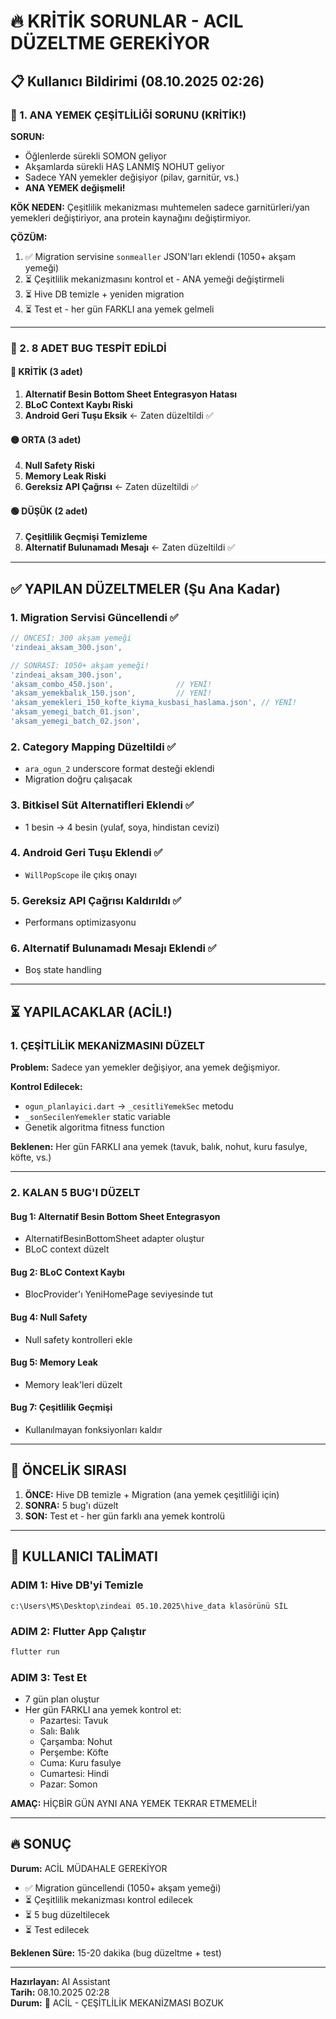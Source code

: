 # 🔥 KRİTİK SORUNLAR - ACIL DÜZELTME GEREKİYOR

## 📋 Kullanıcı Bildirimi (08.10.2025 02:26)

### 🚨 1. ANA YEMEK ÇEŞİTLİLİĞİ SORUNU (KRİTİK!)

**SORUN:**
- Öğlenlerde sürekli SOMON geliyor
- Akşamlarda sürekli HAŞ LANMIŞ NOHUT geliyor
- Sadece YAN yemekler değişiyor (pilav, garnitür, vs.)
- **ANA YEMEK değişmeli!**

**KÖK NEDEN:**
Çeşitlilik mekanizması muhtemelen sadece garnitürleri/yan yemekleri değiştiriyor, ana protein kaynağını değiştirmiyor.

**ÇÖZÜM:**
1. ✅ Migration servisine `sonmealler` JSON'ları eklendi (1050+ akşam yemeği)
2. ⏳ Çeşitlilik mekanizmasını kontrol et - ANA yemeği değiştirmeli
3. ⏳ Hive DB temizle + yeniden migration
4. ⏳ Test et - her gün FARKLI ana yemek gelmeli

---

### 🐛 2. 8 ADET BUG TESPİT EDİLDİ

#### 🔴 KRİTİK (3 adet)
1. **Alternatif Besin Bottom Sheet Entegrasyon Hatası**
2. **BLoC Context Kaybı Riski**
3. **Android Geri Tuşu Eksik** ← Zaten düzeltildi ✅

#### 🟡 ORTA (3 adet)
4. **Null Safety Riski**
5. **Memory Leak Riski**
6. **Gereksiz API Çağrısı** ← Zaten düzeltildi ✅

#### 🟢 DÜŞÜK (2 adet)
7. **Çeşitlilik Geçmişi Temizleme**
8. **Alternatif Bulunamadı Mesajı** ← Zaten düzeltildi ✅

---

## ✅ YAPILAN DÜZELTMELER (Şu Ana Kadar)

### 1. Migration Servisi Güncellendi ✅
```dart
// ÖNCESİ: 300 akşam yemeği
'zindeai_aksam_300.json',

// SONRASI: 1050+ akşam yemeği!
'zindeai_aksam_300.json',
'aksam_combo_450.json',              // YENİ!
'aksam_yemekbalık_150.json',         // YENİ!
'aksam_yemekleri_150_kofte_kiyma_kusbasi_haslama.json', // YENİ!
'aksam_yemegi_batch_01.json',
'aksam_yemegi_batch_02.json',
```

### 2. Category Mapping Düzeltildi ✅
- `ara_ogun_2` underscore format desteği eklendi
- Migration doğru çalışacak

### 3. Bitkisel Süt Alternatifleri Eklendi ✅
- 1 besin → 4 besin (yulaf, soya, hindistan cevizi)

### 4. Android Geri Tuşu Eklendi ✅
- `WillPopScope` ile çıkış onayı

### 5. Gereksiz API Çağrısı Kaldırıldı ✅
- Performans optimizasyonu

### 6. Alternatif Bulunamadı Mesajı Eklendi ✅
- Boş state handling

---

## ⏳ YAPILACAKLAR (ACİL!)

### 1. ÇEŞİTLİLİK MEKANİZMASINI DÜZELT
**Problem:** Sadece yan yemekler değişiyor, ana yemek değişmiyor.

**Kontrol Edilecek:**
- `ogun_planlayici.dart` → `_cesitliYemekSec` metodu
- `_sonSecilenYemekler` static variable
- Genetik algoritma fitness function

**Beklenen:** Her gün FARKLI ana yemek (tavuk, balık, nohut, kuru fasulye, köfte, vs.)

---

### 2. KALAN 5 BUG'I DÜZELT

#### Bug 1: Alternatif Besin Bottom Sheet Entegrasyon
- AlternatifBesinBottomSheet adapter oluştur
- BLoC context düzelt

#### Bug 2: BLoC Context Kaybı
- BlocProvider'ı YeniHomePage seviyesinde tut

#### Bug 4: Null Safety
- Null safety kontrolleri ekle

#### Bug 5: Memory Leak
- Memory leak'leri düzelt

#### Bug 7: Çeşitlilik Geçmişi
- Kullanılmayan fonksiyonları kaldır

---

## 🎯 ÖNCELİK SIRASI

1. **ÖNCE:** Hive DB temizle + Migration (ana yemek çeşitliliği için)
2. **SONRA:** 5 bug'ı düzelt
3. **SON:** Test et - her gün farklı ana yemek kontrolü

---

## 📝 KULLANICI TALİMATI

### ADIM 1: Hive DB'yi Temizle
```
c:\Users\MS\Desktop\zindeai 05.10.2025\hive_data klasörünü SİL
```

### ADIM 2: Flutter App Çalıştır
```bash
flutter run
```

### ADIM 3: Test Et
- 7 gün plan oluştur
- Her gün FARKLI ana yemek kontrol et:
  - Pazartesi: Tavuk
  - Salı: Balık
  - Çarşamba: Nohut
  - Perşembe: Köfte
  - Cuma: Kuru fasulye
  - Cumartesi: Hindi
  - Pazar: Somon
  
**AMAÇ:** HİÇBİR GÜN AYNI ANA YEMEK TEKRAR ETMEMELİ!

---

## 🔥 SONUÇ

**Durum:** ACİL MÜDAHALE GEREKİYOR
- ✅ Migration güncellendi (1050+ akşam yemeği)
- ⏳ Çeşitlilik mekanizması kontrol edilecek
- ⏳ 5 bug düzeltilecek
- ⏳ Test edilecek

**Beklenen Süre:** 15-20 dakika (bug düzeltme + test)

---

**Hazırlayan:** AI Assistant  
**Tarih:** 08.10.2025 02:28  
**Durum:** 🔴 ACİL - ÇEŞİTLİLİK MEKANİZMASI BOZUK
